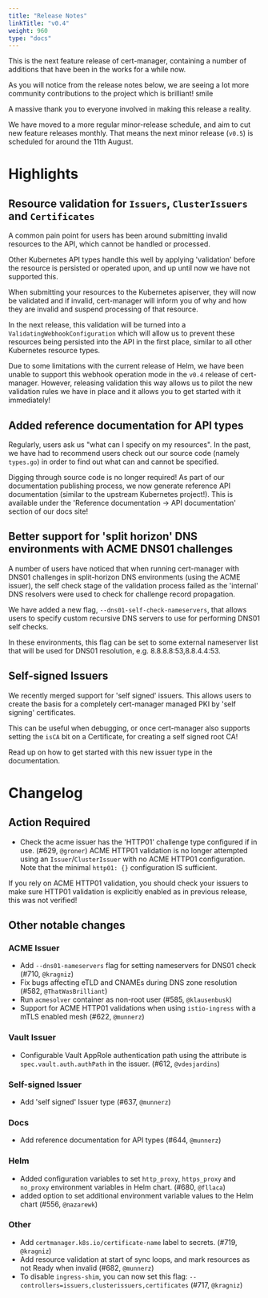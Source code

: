 ```yaml
---
title: "Release Notes"
linkTitle: "v0.4"
weight: 960
type: "docs"
---
```


This is the next feature release of cert-manager, containing a number of additions
that have been in the works for a while now.

As you will notice from the release notes below, we are seeing a lot more community
contributions to the project which is brilliant! smile

A massive thank you to everyone involved in making this release a reality.

We have moved to a more regular minor-release schedule, and aim to cut new feature
releases monthly. That means the next minor release (`v0.5`) is scheduled for
around the 11th August.

# Highlights

## Resource validation for `Issuers`, `ClusterIssuers` and `Certificates`
A common pain point for users has been around submitting invalid resources to the
API, which cannot be handled or processed.

Other Kubernetes API types handle this well by applying 'validation' before the
resource is persisted or operated upon, and up until now we have not supported this.

When submitting your resources to the Kubernetes apiserver, they will now be validated
and if invalid, cert-manager will inform you of why and how they are invalid and
suspend processing of that resource.

In the next release, this validation will be turned into a `ValidatingWebhookConfiguration`
which will allow us to prevent these resources being persisted into the API in
the first place, similar to all other Kubernetes resource types.

Due to some limitations with the current release of Helm, we have been unable to
support this webhook operation mode in the `v0.4` release of cert-manager.
However, releasing validation this way allows us to pilot the new validation rules
we have in place and it allows you to get started with it immediately!

## Added reference documentation for API types
Regularly, users ask us "what can I specify on my resources". In the past, we have
had to recommend users check out our source code (namely `types.go`) in order to
find out what can and cannot be specified.

Digging through source code is no longer required! As part of our documentation
publishing process, we now generate reference API documentation (similar to the
upstream Kubernetes project!). This is available under the
'Reference documentation -> API documentation' section of our docs site!

## Better support for 'split horizon' DNS environments with ACME DNS01 challenges
A number of users have noticed that when running cert-manager with DNS01 challenges
in split-horizon DNS environments (using the ACME issuer), the self check stage
of the validation process failed as the 'internal' DNS resolvers were used to
check for challenge record propagation.

We have added a new flag, `--dns01-self-check-nameservers`, that allows users to specify
custom recursive DNS servers to use for performing DNS01 self checks.

In these environments, this flag can be set to some external nameserver list that
will be used for DNS01 resolution, e.g. 8.8.8.8:53,8.8.4.4:53.

## Self-signed Issuers
We recently merged support for 'self signed' issuers. This allows users to create
the basis for a completely cert-manager managed PKI by 'self signing' certificates.

This can be useful when debugging, or once cert-manager also supports setting the
`isCA` bit on a Certificate, for creating a self signed root CA!

Read up on how to get started with this new issuer type in the documentation.

# Changelog
## Action Required
- Check the acme issuer has the 'HTTP01' challenge type configured if in use. (#629, `@groner`)
ACME HTTP01 validation is no longer attempted using an
`Issuer`/`ClusterIssuer` with no ACME HTTP01 configuration. Note that the minimal
`http01: {}` configuration IS sufficient.

If you rely on ACME HTTP01 validation, you should check your issuers to make
sure HTTP01 validation is explicitly enabled as in previous release, this was
not verified!

## Other notable changes
### ACME Issuer
- Add `--dns01-nameservers` flag for setting nameservers for DNS01 check (#710, `@kragniz`)
- Fix bugs affecting eTLD and CNAMEs during DNS zone resolution (#582, `@ThatWasBrilliant`)
- Run `acmesolver` container as non-root user (#585, `@klausenbusk`)
- Support for ACME HTTP01 validations when using `istio-ingress` with a mTLS enabled mesh (#622, `@munnerz`)
### Vault Issuer
- Configurable Vault AppRole authentication path using the attribute is `spec.vault.auth.authPath` in the issuer. (#612, `@vdesjardins`)
### Self-signed Issuer
- Add 'self signed' Issuer type (#637, `@munnerz`)
### Docs
- Add reference documentation for API types (#644, `@munnerz`)
### Helm
- Added configuration variables to set `http_proxy`, `https_proxy` and `no_proxy` environment variables in Helm chart. (#680, `@fllaca`)
- added option to set additional environment variable values to the Helm chart (#556, `@nazarewk`)
### Other
- Add `certmanager.k8s.io/certificate-name` label to secrets. (#719, `@kragniz`)
- Add resource validation at start of sync loops, and mark resources as not Ready when invalid (#682, `@munnerz`)
- To disable `ingress-shim`, you can now set this flag: `--controllers=issuers,clusterissuers,certificates` (#717, `@kragniz`)

